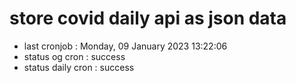 # store covid daily api as json data

- last cronjob : Monday, 09 January 2023 13:22:06
- status og cron : success
- status daily cron : success
      
      